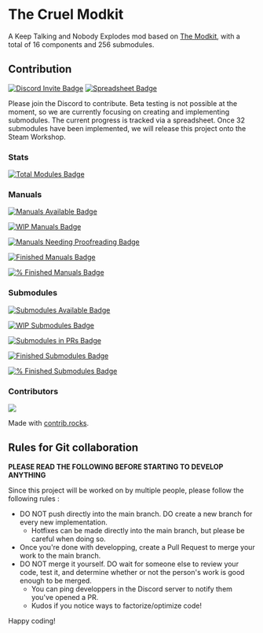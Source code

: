 # The Cruel Modkit

A Keep Talking and Nobody Explodes mod based on [The Modkit](https://steamcommunity.com/sharedfiles/filedetails/?id=2137793443), with a total of 16 components and 256 submodules.

## Contribution

[![Discord Invite Badge](https://img.shields.io/badge/discord-5865F2?style=for-the-badge&logo=discord&logoColor=white)](https://discord.gg/uk4KySDUNA) [![Spreadsheet Badge](https://img.shields.io/badge/spreadsheet-34A853?style=for-the-badge&logo=google-sheets&logoColor=white)](https://docs.google.com/spreadsheets/d/1ISm4llmEhFaxU_DYh7ByeiE_S4cTfl4Mh4BnJ3HAOOo/edit?gid=154357339#gid=154357339)

Please join the Discord to contribute. Beta testing is not possible at the moment, so we are currently focusing on creating and implementing submodules. The current progress is tracked via a spreadsheet. Once 32 submodules have been implemented, we will release this project onto the Steam Workshop.

### Stats

[![Total Modules Badge](https://custom-icon-badges.demolab.com/endpoint?url=https%3A%2F%2Fcellshield.info%2Fgs%3FspreadSheetId%3D1ISm4llmEhFaxU_DYh7ByeiE_S4cTfl4Mh4BnJ3HAOOo%26cellRange%3DX6&label=Total%20Modules&logo=stack&labelColor=green&color=%23333333)](https://docs.google.com/spreadsheets/d/1ISm4llmEhFaxU_DYh7ByeiE_S4cTfl4Mh4BnJ3HAOOo/edit?gid=154357339#gid=154357339)

### Manuals

[![Manuals Available Badge](https://custom-icon-badges.demolab.com/endpoint?url=https%3A%2F%2Fcellshield.info%2Fgs%3FspreadSheetId%3D1ISm4llmEhFaxU_DYh7ByeiE_S4cTfl4Mh4BnJ3HAOOo%26cellRange%3DX8&label=Manuals%20Available&logo=book&color=%23333333)](https://docs.google.com/spreadsheets/d/1ISm4llmEhFaxU_DYh7ByeiE_S4cTfl4Mh4BnJ3HAOOo/edit?gid=154357339#gid=154357339)

[![WIP Manuals Badge](https://custom-icon-badges.demolab.com/endpoint?url=https%3A%2F%2Fcellshield.info%2Fgs%3FspreadSheetId%3D1ISm4llmEhFaxU_DYh7ByeiE_S4cTfl4Mh4BnJ3HAOOo%26cellRange%3DX9&label=WIP%20Manuals&logo=pencil&color=%23333333)](https://docs.google.com/spreadsheets/d/1ISm4llmEhFaxU_DYh7ByeiE_S4cTfl4Mh4BnJ3HAOOo/edit?gid=154357339#gid=154357339)

[![Manuals Needing Proofreading Badge](https://custom-icon-badges.demolab.com/endpoint?url=https%3A%2F%2Fcellshield.info%2Fgs%3FspreadSheetId%3D1ISm4llmEhFaxU_DYh7ByeiE_S4cTfl4Mh4BnJ3HAOOo%26cellRange%3DX10&label=Manuals%20Needing%20Proofreading&logo=alert&color=%23333333)](https://docs.google.com/spreadsheets/d/1ISm4llmEhFaxU_DYh7ByeiE_S4cTfl4Mh4BnJ3HAOOo/edit?gid=154357339#gid=154357339)

[![Finished Manuals Badge](https://custom-icon-badges.demolab.com/endpoint?url=https%3A%2F%2Fcellshield.info%2Fgs%3FspreadSheetId%3D1ISm4llmEhFaxU_DYh7ByeiE_S4cTfl4Mh4BnJ3HAOOo%26cellRange%3DX11&label=Finished%20Manuals&logo=check-circle&color=%23333333)](https://docs.google.com/spreadsheets/d/1ISm4llmEhFaxU_DYh7ByeiE_S4cTfl4Mh4BnJ3HAOOo/edit?gid=154357339#gid=154357339)

[![% Finished Manuals Badge](https://custom-icon-badges.demolab.com/endpoint?url=https%3A%2F%2Fcellshield.info%2Fgs%3FspreadSheetId%3D1ISm4llmEhFaxU_DYh7ByeiE_S4cTfl4Mh4BnJ3HAOOo%26cellRange%3DX12&label=%25%20Finished%20Manuals&logo=pie-chart&logoSource=feather&color=%23333333)](https://docs.google.com/spreadsheets/d/1ISm4llmEhFaxU_DYh7ByeiE_S4cTfl4Mh4BnJ3HAOOo/edit?gid=154357339#gid=154357339)

### Submodules

[![Submodules Available Badge](https://custom-icon-badges.demolab.com/endpoint?url=https%3A%2F%2Fcellshield.info%2Fgs%3FspreadSheetId%3D1ISm4llmEhFaxU_DYh7ByeiE_S4cTfl4Mh4BnJ3HAOOo%26cellRange%3DX14&label=Submodules%20Available&logo=apps&labelColor=blue&color=%23333333)](https://docs.google.com/spreadsheets/d/1ISm4llmEhFaxU_DYh7ByeiE_S4cTfl4Mh4BnJ3HAOOo/edit?gid=154357339#gid=154357339)

[![WIP Submodules Badge](https://custom-icon-badges.demolab.com/endpoint?url=https%3A%2F%2Fcellshield.info%2Fgs%3FspreadSheetId%3D1ISm4llmEhFaxU_DYh7ByeiE_S4cTfl4Mh4BnJ3HAOOo%26cellRange%3DX15&label=WIP%20Submodules&logo=tools&labelColor=blue&color=%23333333)](https://docs.google.com/spreadsheets/d/1ISm4llmEhFaxU_DYh7ByeiE_S4cTfl4Mh4BnJ3HAOOo/edit?gid=154357339#gid=154357339)

[![Submodules in PRs Badge](https://custom-icon-badges.demolab.com/endpoint?url=https%3A%2F%2Fcellshield.info%2Fgs%3FspreadSheetId%3D1ISm4llmEhFaxU_DYh7ByeiE_S4cTfl4Mh4BnJ3HAOOo%26cellRange%3DX16&label=Submodules%20In%20PRs&logo=git-pull-request&labelColor=blue&color=%23333333)](https://docs.google.com/spreadsheets/d/1ISm4llmEhFaxU_DYh7ByeiE_S4cTfl4Mh4BnJ3HAOOo/edit?gid=154357339#gid=154357339)

[![Finished Submodules Badge](https://custom-icon-badges.demolab.com/endpoint?url=https%3A%2F%2Fcellshield.info%2Fgs%3FspreadSheetId%3D1ISm4llmEhFaxU_DYh7ByeiE_S4cTfl4Mh4BnJ3HAOOo%26cellRange%3DX17&label=Finished%20Submodules&logo=check-circle&labelColor=blue&color=%23333333)](https://docs.google.com/spreadsheets/d/1ISm4llmEhFaxU_DYh7ByeiE_S4cTfl4Mh4BnJ3HAOOo/edit?gid=154357339#gid=154357339)

[![% Finished Submodules Badge](https://custom-icon-badges.demolab.com/endpoint?url=https%3A%2F%2Fcellshield.info%2Fgs%3FspreadSheetId%3D1ISm4llmEhFaxU_DYh7ByeiE_S4cTfl4Mh4BnJ3HAOOo%26cellRange%3DX18&label=%25%20Finished%20Submodules&logo=pie-chart&logoSource=feather&labelColor=blue&color=%23333333)](https://docs.google.com/spreadsheets/d/1ISm4llmEhFaxU_DYh7ByeiE_S4cTfl4Mh4BnJ3HAOOo/edit?gid=154357339#gid=154357339)

### Contributors

<a href="https://github.com/poncedeleon100/ktane-cruel-modkit/graphs/contributors">
  <img src="https://contrib.rocks/image?repo=poncedeleon100/ktane-cruel-modkit" />
</a>

Made with [contrib.rocks](https://contrib.rocks).

## Rules for Git collaboration

**PLEASE READ THE FOLLOWING BEFORE STARTING TO DEVELOP ANYTHING**

Since this project will be worked on by multiple people, please follow the following rules :

- DO NOT push directly into the main branch. DO create a new branch for every new implementation.
  - Hotfixes can be made directly into the main branch, but please be careful when doing so.
- Once you're done with developping, create a Pull Request to merge your work to the main branch.
- DO NOT merge it yourself. DO wait for someone else to review your code, test it, and determine whether or not the person's work is good enough to be merged.
   - You can ping developpers in the Discord server to notify them you've opened a PR.
   - Kudos if you notice ways to factorize/optimize code!

Happy coding!
